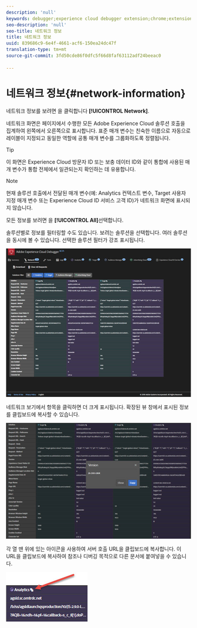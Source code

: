 ```yaml
---
description: 'null'
keywords: debugger;experience cloud debugger extension;chrome;extension;network;information
seo-description: 'null'
seo-title: 네트워크 정보
title: 네트워크 정보
uuid: 839686c9-6e4f-4661-acf6-150ea24dc47f
translation-type: tm+mt
source-git-commit: 3fd50cde86f0dfc5f66d8faf63112adf24beeac0

---
```



# 네트워크 정보{#network-information}

네트워크 정보를 보려면 을 클릭합니다 **[!UICONTROL Network]**.

네트워크 화면은 페이지에서 수행한 모든 Adobe Experience Cloud 솔루션 호출을 집계하여 왼쪽에서 오른쪽으로 표시합니다. 표준 매개 변수는 친숙한 이름으로 자동으로 레이블이 지정되고 동일한 역할에 공통 매개 변수를 그룹화하도록 정렬됩니다.

>[!TIP]
>
>이 화면은 Experience Cloud 방문자 ID 또는 보충 데이터 ID와 같이 통합에 사용된 매개 변수가 통합 전체에서 일관되는지 확인하는 데 유용합니다.

>[!NOTE]
>
>현재 솔루션 호출에서 전달된 매개 변수(예: Analytics 컨텍스트 변수, Target 사용자 지정 매개 변수 또는 Experience Cloud ID 서비스 고객 ID)가 네트워크 화면에 표시되지 않습니다.

모든 정보를 보려면 을 **[!UICONTROL All]**&#x200B;선택합니다.

솔루션별로 정보를 필터링할 수도 있습니다. 보려는 솔루션을 선택합니다. 여러 솔루션을 동시에 볼 수 있습니다. 선택한 솔루션 필터가 강조 표시됩니다.

![](assets/network.jpg)

네트워크 보기에서 항목을 클릭하면 더 크게 표시됩니다. 확장된 뷰 창에서 표시된 정보를 클립보드에 복사할 수 있습니다.

![](assets/network-jsversion.jpg)

각 열 맨 위에 있는 아이콘을 사용하여 서버 호출 URL을 클립보드에 복사합니다. 이 URL을 클립보드에 복사하여 참조나 디버깅 목적으로 다른 문서에 붙여넣을 수 있습니다.

![](assets/copy.jpg)

